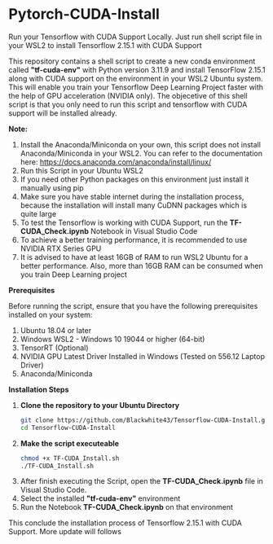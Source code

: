 # Pytorch-CUDA-Install
Run your Tensorflow with CUDA Support Locally. Just run shell script file in your WSL2 to install Tensorflow 2.15.1 with CUDA Support

This repository contains a shell script to create a new conda environment called **"tf-cuda-env"** with Python version 3.11.9 and install TensorFlow 2.15.1 along with CUDA support on the environment in your WSL2 Ubuntu system. This will enable you train your Tensorflow Deep Learning Project faster with the help of GPU acceleration (NVIDIA only). The objecetive of this shell script is that you only need to run this script and tensorflow with CUDA support will be installed already.

**Note:**

1. Install the Anaconda/Miniconda on your own, this script does not install Anaconda/Miniconda in your WSL2. You can refer to the documentation here: https://docs.anaconda.com/anaconda/install/linux/
2. Run this Script in your Ubuntu WSL2
3. If you need other Python packages on this environment just install it manually using pip
4. Make sure you have stable internet during the installation process, because the installation will install many CuDNN packages which is quite large
5. To test the Tensorflow is working with CUDA Support, run the **TF-CUDA_Check.ipynb** Notebook in Visual Studio Code
6. To achieve a better training performance, it is recommended to use NVIDIA RTX Series GPU
7. It is advised to have at least 16GB of RAM to run WSL2 Ubuntu for a better performance. Also, more than 16GB RAM can be consumed when you train Deep Learning project

**Prerequisites**

Before running the script, ensure that you have the following prerequisites installed on your system:

1. Ubuntu 18.04 or later
2. Windows WSL2 - Windows 10 19044 or higher (64-bit)
3. TensorRT (Optional)
4. NVIDIA GPU Latest Driver Installed in Windows (Tested on 556.12 Laptop Driver)
5. Anaconda/Miniconda

**Installation Steps**

1. **Clone the repository to your Ubuntu Directory**
   ```sh
   git clone https://github.com/Blackwhite43/Tensorflow-CUDA-Install.git
   cd Tensorflow-CUDA-Install
   ```
2. **Make the script executeable**
   ```sh
   chmod +x TF-CUDA_Install.sh
   ./TF-CUDA_Install.sh
   ```
3. After finish executing the Script, open the **TF-CUDA_Check.ipynb** file in Visual Studio Code.
4. Select the installed **"tf-cuda-env"** environment
5. Run the Notebook **TF-CUDA_Check.ipynb** on that environment

This conclude the installation process of Tensorflow 2.15.1 with CUDA Support.
More update will follows
